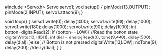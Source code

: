 #include <Servo.h>
Servo servo1;
void setup() {
pinMode(13,OUTPUT);
pinMode(2,INPUT);
servo1.attach(9);
}


void loop() {
  servo1.write(0);
  delay(1000);
  servo1.write(90);
  delay(1000);
  servo1.write(180);
  delay(1000);
  servo1.write(90);
  delay(1000);
 int botton=digitalRead(2);
 if (botton==LOW){  //Read the botton state
 digitalWrite(13,HIGH);
 int dial = analogRead(0);
 tone(9,440);
 delay(500);
 delay(dial);
 }else{ // Botton is not pressed
 digitalWrite(13,LOW);
 noTone(9);
 delay(200);
 //delay(dial);
}
}
